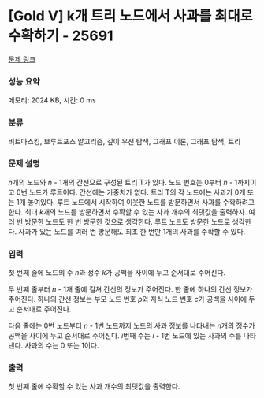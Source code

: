 # [Gold V] k개 트리 노드에서 사과를 최대로 수확하기 - 25691 

[문제 링크](https://www.acmicpc.net/problem/25691) 

### 성능 요약

메모리: 2024 KB, 시간: 0 ms

### 분류

비트마스킹, 브루트포스 알고리즘, 깊이 우선 탐색, 그래프 이론, 그래프 탐색, 트리

### 문제 설명

<p><em>n</em>개의 노드와 <em>n </em>- 1개의 간선으로 구성된 트리 T가 있다. 노드 번호는 0부터 <em>n </em>- 1까지이고 0번 노드가 루트이다. 간선에는 가중치가 없다. 트리 T의 각 노드에는 사과가 0개 또는 1개 놓여있다. 루트 노드에서 시작하여 이웃한 노드를 방문하면서 사과를 수확하려고 한다. 최대 <em>k</em>개의 노드를 방문하면서 수확할 수 있는 사과 개수의 최댓값을 출력하자. 여러 번 방문한 노드도 한 번 방문한 것으로 생각한다. 루트 노드도 방문한 노드로 생각한다. 사과가 있는 노드를 여러 번 방문해도 최초 한 번만 1개의 사과를 수확할 수 있다.</p>

### 입력 

 <p>첫 번째 줄에 노드의 수 <em>n</em>과 정수 <em>k</em>가 공백을 사이에 두고 순서대로 주어진다.</p>

<p>두 번째 줄부터 <em>n </em>- 1개 줄에 걸쳐 간선의 정보가 주어진다. 한 줄에 하나의 간선 정보가 주어진다. 하나의 간선 정보는 부모 노드 번호 <em>p</em>와 자식 노드 번호 <em>c</em>가 공백을 사이에 두고 순서대로 주어진다.</p>

<p>다음 줄에는 0번 노드부터 <em>n </em>- 1번 노드까지 노드의 사과 정보를 나타내는 <em>n</em>개의 정수가 공백을 사이에 두고 순서대로 주어진다. <em>i</em>번째 수는 <em>i </em>- 1번 노드에 있는 사과의 수를 나타낸다. 사과의 수는 0 또는 1이다.</p>

### 출력 

 <p>첫 번째 줄에 수확할 수 있는 사과 개수의 최댓값을 출력한다.</p>

